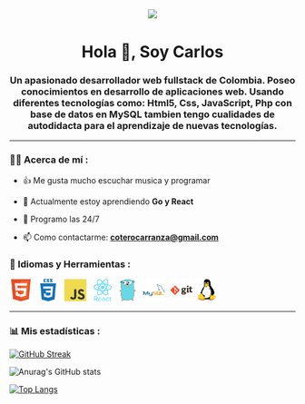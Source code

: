 <div id="header" align="center">
    <img src="https://media.giphy.com/media/jTNG3RF6EwbkpD4LZx/giphy.gif" width="200" />
    <h1 align="center">Hola 👋, Soy Carlos</h1>
    <h3 align="center">Un apasionado desarrollador web fullstack de Colombia. 
        Poseo conocimientos en desarrollo de aplicaciones web. Usando
        diferentes tecnologías como: Html5, Css, JavaScript,
        Php con base de datos en MySQL tambien tengo cualidades
        de autodidacta para el aprendizaje de nuevas tecnologías.
    </h3>
</div>


---

### 👨‍💻 Acerca de mí :

- 👍 Me gusta mucho escuchar musica y programar

- 🌱 Actualmente estoy aprendiendo **Go y React**

- 💬 Programo las 24/7

- 📫 Como contactarme: **coterocarranza@gmail.com**





<div align="left">
    <h3>🔨 Idiomas y Herramientas :</h3>
    <div>
        <img src="https://github.com/devicons/devicon/blob/master/icons/html5/html5-original.svg" title="HTML5" alt="HTML" width="40" height="40"/>&nbsp;
        <img src="https://github.com/devicons/devicon/blob/master/icons/css3/css3-plain-wordmark.svg"  title="CSS3" alt="CSS" width="40" height="40"/>&nbsp;
        <img src="https://github.com/devicons/devicon/blob/master/icons/javascript/javascript-original.svg" title="JavaScript" alt="JavaScript" width="40" height="40"/>&nbsp;
        <img src="https://github.com/devicons/devicon/blob/master/icons/react/react-original-wordmark.svg" title="React" alt="React" width="40" height="40"/>
        <img src="https://github.com/devicons/devicon/blob/master/icons/go/go-original.svg" title="Go" **alt="Go" width="40" height="40"/>&nbsp;
        <img src="https://github.com/devicons/devicon/blob/master/icons/mysql/mysql-original-wordmark.svg" title="MySQL"  alt="MySQL" width="40" height="40"/>&nbsp;
        <!--<img src="https://github.com/devicons/devicon/blob/master/icons/laravel/laravel-plain.svg" title="Laravel" **alt="Laravel" width="40" height="40"/>-->
        <img src="https://github.com/devicons/devicon/blob/master/icons/git/git-original-wordmark.svg" title="Git" **alt="Git" width="40" height="40"/>
        <img src="https://raw.githubusercontent.com/devicons/devicon/1119b9f84c0290e0f0b38982099a2bd027a48bf1/icons/linux/linux-original.svg" title="Linux" alt="Linuxx" width="40" height="40"/>
      </div>
</div>

---

### 📊 Mis estadísticas :

[![GitHub Streak](http://github-readme-streak-stats.herokuapp.com?user=OteroG-27&theme=react&hide_border=true&locale=es)](https://git.io/streak-stats)

![Anurag's GitHub stats](https://github-readme-stats.vercel.app/api?username=OteroG-27&show_icons=true&theme=react&hide_border=true)

[![Top Langs](https://github-readme-stats.vercel.app/api/top-langs/?username=OteroG-27&layout=compact&theme=react&hide_border=true)](https://github.com/anuraghazra/github-readme-stats)
